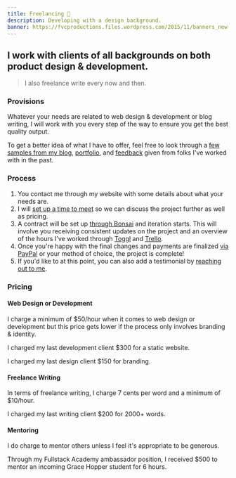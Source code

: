 ```yaml
---
title: Freelancing 💎️
description: Developing with a design background.
banner: https://fvcproductions.files.wordpress.com/2015/11/banners_new-001.jpeg
---
```


## I work with clients of all backgrounds on both product design & development.

> I also freelance write every now and then.

### Provisions

Whatever your needs are related to web design & development or blog writing, I will work with you every step of the way to ensure you get the best quality output.

To get a better idea of what I have to offer, feel free to look through a [few samples from my blog](/blog), [portfolio](/portfolio), and [feedback](/feedback) given from folks I've worked with in the past.

### Process

1. You contact me through my website with some details about what your needs are.
2. I will [set up a time to meet](https://calendly.com/fvcproductions) so we can discuss the project further as well as pricing.
3. A contract will be set up [through Bonsai](https://www.hellobonsai.com) and iteration starts. This will involve you receiving consistent updates on the project and an overview of the hours I've worked through [Toggl](https://toggl.com/) and [Trello](https://trello.com).
4. Once you're happy with the final changes and payments are finalized [via PayPal](https://paypal.me/fvcproductions) or your method of choice, the project is complete!
5. If you'd like to at this point, you can also add a testimonial by [reaching out to me](/contact).

### Pricing

#### Web Design or Development

I charge a minimum of $50/hour when it comes to web design or development but this price gets lower if the process only involves branding & identity.

I charged my last development client $300 for a static website.

I charged my last design client $150 for branding.

#### Freelance Writing

In terms of freelance writing, I charge 7 cents per word and a minimum of $10/hour.

I charged my last writing client $200 for 2000+ words.

#### Mentoring

I do charge to mentor others unless I feel it's appropriate to be generous.

Through my Fullstack Academy ambassador position, I received $500 to mentor an incoming Grace Hopper student for 6 hours.
